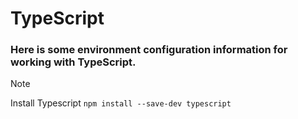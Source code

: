 # TypeScript
### Here is some environment configuration information for working with TypeScript.

> [!NOTE]
> Install Typescript
> `npm install --save-dev typescript`
